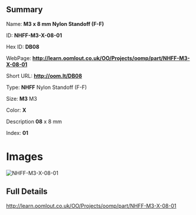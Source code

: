 

## Summary
 
Name: __M3 x 8 mm Nylon Standoff (F-F)__

ID: __NHFF-M3-X-08-01__

Hex ID: __DB08__

WebPage: __http://learn.oomlout.co.uk/OO/Projects/oomp/part/NHFF-M3-X-08-01__

Short URL: __http://oom.lt/DB08__


Type: __NHFF__ Nylon Standoff (F-F) 

Size: __M3__ M3 

Color: __X__  

Description __08__ x 8 mm 

Index: __01__


 # Images
![NHFF-M3-X-08-01](http://oomlout.com/oomp-gen/parts/NHFF-M3-X-08-01/NHFF-M3-X-08-01_420.jpg)



 ## Full Details

 http://learn.oomlout.co.uk/OO/Projects/oomp/part/NHFF-M3-X-08-01















